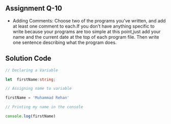 ## Assignment Q-10
- Adding Comments: Choose two of the programs you’ve written, and add at least one comment to each.If you don’t have anything specific to write because your programs are too simple at this point,just add your name and the current date at the top of each program file. Then write one sentence describing what the program does.

## Solution Code

```Typescript
// Declaring a Variable 

let  firstName:string;

// Assigning name to variable

firstName = 'Muhammad Rehan'

// Printing my name in the console

console.log(firstName)

```